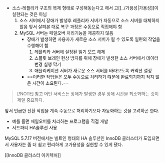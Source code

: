 - 소스-레플리카 구조의 복제 형태로 구성해놓는다고 해서 고[[../가용성|가용성]]이 실현되는 것은 아님
	1. 소스 서버에서 장애가 발생후 레플리카 서버가 자동으로 소스 서버를 대체하지 않음
		앞서 살펴본 대로 복구 과정은 수동으로 직접해야 함
	2. MySQL 서버는 페일오버 처리기능을 제공하지 않음
		- 장애가 발생하면 사용자가 새로운 소스 서버가 될 수 있도록 일련의 작업을 수행해야 함
			1. 레플리카 서버에 설정된 읽기 모드 해제
			2. 스플릿 브레인 현상 방지를 위해 장애가 발생한 소스 서버에서 데이터 변경 실행 막기
			3. 애플리케이션 서버가 새로운 소스 서버를 바라보도록 커넥션 설정
		- ==이러한 작업들은 모두 수동으로 처리하기 떄문에 완료되기까지 적지 않은 시간이 소요된다.==

> [!NOTE] 참고
> 어떤 서비스든 장애가 발생한 경우 장애 시간을 최소화하는 것이 제일 중요하다.


앞서 언급한 전환 작업을 계속 수동으로 처리하기보다 자동화하는 것을 고려하곤 한다. 
- 예를 들면 페일오버를 처리하는 프로그램을 직접 개발
- 서드파티 HA솔루션 사용

MySQL 5.7.17 버전에서는 빌트인 형태의 HA 솔루션인 InnoDB 클러스터가 도입되면서 사용자는 좀 더 쉽고 편리하게 고가용성을 실현할 수 있게 됐다. 

[[InnoDB 클러스터 아키텍처]]